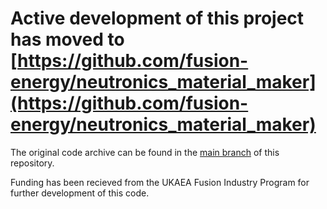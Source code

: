 # Active development of this project has moved to [https://github.com/fusion-energy/neutronics_material_maker](https://github.com/fusion-energy/neutronics_material_maker)

The original code archive can be found in the [main branch](https://github.com/ukaea/neutronics_material_maker/tree/main) of this repository.

Funding has been recieved from the UKAEA Fusion Industry Program for further development of this code.
